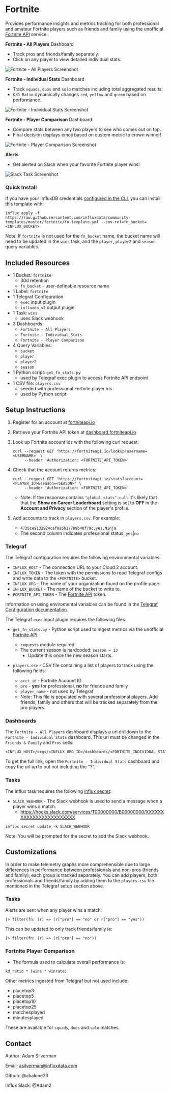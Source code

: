 # Fortnite

Provides performance insights and metrics tracking for both professional and amateur Fortnite players such as friends and family using the unofficial [Fortnite API](https://fortniteapi.io/) service.

**Fortnite - All Players** Dashboard
- Track pros and friends/family separately.
- Click on any player to view detailed individual stats.

![Fortnite - All Players Screenshot](fortnite-all-players-screenshot.png)

**Fortnite - Individual Stats** Dashboard
- Track `squads`, `duos` and `solo` matches including total aggregated results.
- `K/D Ratio` dynamically changes `red`, `yellow` and `green` based on performance.

![Fortnite - Individual Stats Screenshot](fortnite-individual-stats-screenshot.png)

**Fortnite - Player Comparison** Dashboard:
- Compare stats between any two players to see who comes out on top.
- Final decision displays emoji based on custom metric to crown winner!

![Fortnite - Player Comparison Screenshot](fortnite-player-comparison-screenshot.png)

**Alerts**:
- Get alerted on Slack when your favorite Fortnite player wins!

![Slack Task Screenshot](fortnite-task-slack-screenshot.png)

### Quick Install

If you have your InfluxDB credentials [configured in the CLI](https://v2.docs.influxdata.com/v2.0/reference/cli/influx/config/), you can install this template with:

```
influx apply -f https://raw.githubusercontent.com/influxdata/community-templates/master/fortnite/fn-template.yml --env-ref=fn_bucket=<INFLUX_BUCKET>
```
Note: If `fortnite` is not used for the `fn_bucket` name, the bucket name will need to be updated in the `wins` task, and the `player`, `player2` and `season` query variables.

## Included Resources
- 1 Bucket: `fortnite`
    - 30d retention
    - `fn_bucket` - user-definable resource name
- 1 Label: `fortnite`
- 1 Telegraf Configuration
    - `exec` input plugin
    - `influxdb_v2` output plugin
- 1 Task: `wins`
    - uses Slack webhook
- 3 Dashboards:
    - `Fortnite - All Players`
    - `Fortnite - Individual Stats`
    - `Fortnite - Player Comparison`
- 4 Query Variables:
    - `bucket`
    - `player`
    - `player2`
    - `season`
- 1 Python script: `get_fn_stats.py`
    - used by Telegraf exec plugin to access Fortnite API endpoint
- 1 CSV file: `players.csv`
    - seeded with professional Fortnite player ids
    - used by Python script

## Setup Instructions

1. Register for an account at [fortniteapi.io](https://fortniteapi.io/)
2. Retrieve your Fortnite API token at [dashboard.fortniteapi.io](https://dashboard.fortniteapi.io)
3. Look up Fortnite account ids with the following curl request:
    ```
    curl --request GET 'https://fortniteapi.io/lookup?username=<USERNAME>' \
         --header 'Authorization: <FORTNITE_API_TOKEN>'
    ```
4. Check that the account returns metrics:
    ```
    curl --request GET 'https://fortniteapi.io/stats?account=<PLAYER_ID>&season=<SEASON>' \
         --header 'Authorization: <FORTNITE_API_TOKEN>'
    ```
    - Note: If the response contains `"global_stats":null` it's likely that that the **Show on Career Leaderboard** setting is set to **OFF** in the **Account and Privacy** section of the player's profile.

5. Add accounts to track in `players.csv`. For example:
    - `4735ce9132924caf8a5b17789b40f79c,yes,Ninja`
    - The second column indicates professional status: `yes`|`no`

### Telegraf
The Telegraf configuration requires the following environmental variables:
- `INFLUX_HOST` - The connection URL to your Cloud 2 account.
- `INFLUX_TOKEN` - The token with the permissions to read Telegraf configs and write data to the `<FORTNITE>` bucket.
- `INFLUX_ORG` - The name of your organization found on the profile page.
- `INFLUX_BUCKET` - The name of the bucket to write to.
- `FORTNITE_API_TOKEN` - The [Fortnite API](https://fortniteapi.io/) token.

Information on using enviromental variables can be found in the [Telegraf Configuration documentation](https://github.com/influxdata/telegraf/blob/master/docs/CONFIGURATION.md#environment-variables).

The Telegraf `exec` input plugin requires the following files:
- `get_fn_stats.py` - Python script used to ingest metrics via the unofficial [Fortnite API](https://fortniteapi.io/)
    - `requests` module required
    - The current season is hardcoded: `season = 13`
        - Update this once the new season starts.

- `players.csv` - CSV file containing a list of players to track using the following fields:
    - `acct_id` - Fortnite Account ID
    - `pro` - **yes** for professional, **no** for friends and family
    - `player_name` - not used by Telegraf
    - Note: This file is populated with several professional players. Add friends, family and others that will be tracked separately from the pro players.

### Dashboards
The `Fortnite - All Players` dashboard displays a url drilldown to the `Fortnite - Individual Stats` dashboard. This url must be changed in the `Friends & Family` and `Pros` cells:
```
<INFLUX_HOST>/orgs/<INFLUX_ORG_ID>/dashboards/<FORTNITE_INDIVIDUAL_STATS_DASHBOARD_ID>
```
To get the full link, open the `Fortnite - Individual Stats` dashboard and copy the url up to but not including the "?".

### Tasks
The Influx task requires the following [influx secret](https://v2.docs.influxdata.com/v2.0/reference/cli/influx/secret/):

- `SLACK_WEBHOOK` - The Slack webhook is used to send a message when a player wins a match.
    - https://hooks.slack.com/services/T00000000/B00000000/XXXXXXXXXXXXXXXXXXXXXXXX
```
influx secret update -k SLACK_WEBHOOK
```
Note: You will be prompted for the secret to add the Slack webhook.

## Customizations

In order to make telemetry graphs more comprehensible due to large differences in performance between professionals and non-pros (friends and family), each group is tracked separately. You can add players, both professionals and friends/family by adding them to the `players.csv` file mentioned in the Telegraf setup section above.

### Tasks
Alerts are sent when any player wins a match:
```
|> filter(fn: (r) => (r["pro"] == "no" or r["pro"] == "yes"))
```
This can be updated to only track friends/family ie:
```
|> filter(fn: (r) => (r["pro"] == "no"))
```

### Fortnite Player Comparison
 - The formula used to calculate overall performance is:
```
kd_ratio * (wins * winrate)
```

Other metrics ingested from Telegraf but not used include:
- placetop3
- placetop5
- placetop10
- placetop25
- matchesplayed
- minutesplayed

These are available for `squads`, `duos` and `solo` matches.

## Contact

Author: Adam Silverman

Email: asilverman@influxdata.com

Github: @abalone23

Influx Slack: @Adam2
